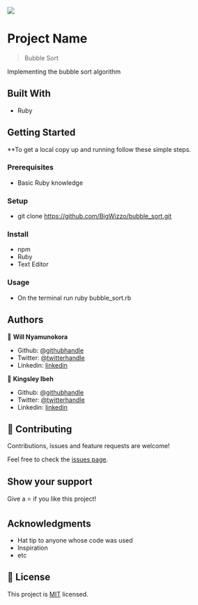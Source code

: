 ![](https://img.shields.io/badge/Microverse-blueviolet)

# Project Name

> Bubble Sort

Implementing the bubble sort algorithm

## Built With

- Ruby

## Getting Started

**To get a local copy up and running follow these simple steps.

### Prerequisites
- Basic Ruby knowledge

### Setup
- git clone https://github.com/BigWizzo/bubble_sort.git

### Install
- npm
- Ruby
- Text Editor

### Usage
- On the terminal run ruby bubble_sort.rb

## Authors

👤 **Will Nyamunokora**

- Github: [@githubhandle](https://github.com/bigwizzo)
- Twitter: [@twitterhandle](https://twitter.com/willnyamunokora)
- Linkedin: [linkedin](https://linkedin.com/in/willnyamunokora)

👤 **Kingsley Ibeh**

- Github: [@githubhandle](https://github.com/Kingobaino1)
- Twitter: [@twitterhandle](https://twitter.com/ibehkingso)
- Linkedin: [linkedin](https://www.linkedin.com/in/ibeh-kingsley-obinna-568596177)

## 🤝 Contributing

Contributions, issues and feature requests are welcome!

Feel free to check the [issues page](https://github.com/BigWizzo/bubble_sort/issues).

## Show your support

Give a ⭐️ if you like this project!

## Acknowledgments

- Hat tip to anyone whose code was used
- Inspiration
- etc

## 📝 License

This project is [MIT](https://opensource.org/licenses/MIT) licensed.

